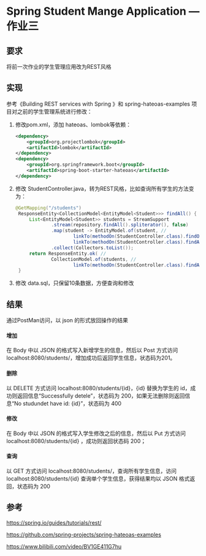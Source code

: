 # Spring Student Mange Application — 作业三



## 要求

将前一次作业的学生管理应用改为REST风格



## 实现

参考《Building REST services with Spring 》和 spring-hateoas-examples 项目对之前的学生管理系统进行修改：

1. 修改pom.xml，添加 hateoas、lombok等依赖：

   ```xml
   <dependency>
       <groupId>org.projectlombok</groupId>
       <artifactId>lombok</artifactId>
   </dependency>
   <dependency>
       <groupId>org.springframework.boot</groupId>
       <artifactId>spring-boot-starter-hateoas</artifactId>
   </dependency>
   ```

2. 修改 StudentController.java，转为REST风格，比如查询所有学生的方法变为：

   ```java
   @GetMapping("/students")
   	ResponseEntity<CollectionModel<EntityModel<Student>>> findAll() {
   		List<EntityModel<Student>> students = StreamSupport
               	.stream(repository.findAll().spliterator(), false)
   				.map(student -> EntityModel.of(student, //
   						linkTo(methodOn(StudentController.class).findOne(student.getId())).withSelfRel(), //
   						linkTo(methodOn(StudentController.class).findAll()).withRel("students"))) //
   				.collect(Collectors.toList());
   		return ResponseEntity.ok( //
   				CollectionModel.of(students, //
   						linkTo(methodOn(StudentController.class).findAll()).withSelfRel()));
   	}
   ```

3. 修改 data.sql，只保留10条数据，方便查询和修改





## 结果

通过PostMan访问，以 json 的形式放回操作的结果

#### 增加

在 Body 中以 JSON 的格式写入新增学生的信息，然后以 Post 方式访问 localhost:8080/students/，增加成功后返回学生信息，状态码为201。

#### 删除

以 DELETE 方式访问 localhost:8080/students/{id}，{id} 替换为学生的 id，成功则返回信息“Successfully detele”，状态码为 200，如果无法删除则返回信息“No studundet have id: {id}”，状态码为 400

#### 修改

在 Body 中以 JSON 的格式写入学生修改之后的信息，然后以 Put 方式访问 localhost:8080/students/{id} ，成功则返回状态码 200；

#### 查询

以 GET 方式访问 localhost:8080/students/，查询所有学生信息，访问 localhost:8080/students/{id} 查询单个学生信息，获得结果均以 JSON 格式返回，状态码为 200





## 参考

https://spring.io/guides/tutorials/rest/

https://github.com/spring-projects/spring-hateoas-examples

https://www.bilibili.com/video/BV1GE411G7hu

